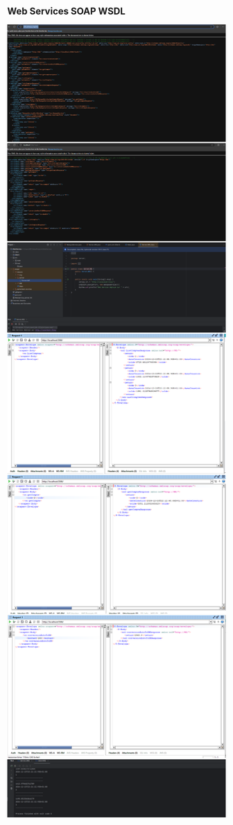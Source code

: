 <h2>Web Services SOAP WSDL</h2>
<img src="Captures/wsdl.PNG">
<img src="Captures/xsd.PNG">
<img src="Captures/server.PNG">
<img src="Captures/ListCompte.PNG">
<img src="Captures/getCompte.PNG">
<img src="Captures/ConversionEuroToDh.PNG">
<img src="Captures/ClieantWS.PNG">


